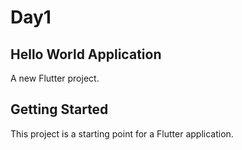 # Day1
## Hello World Application
A new Flutter project.
## Getting Started
This project is a starting point for a Flutter application.

